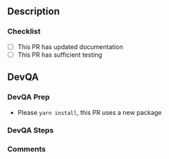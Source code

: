 ## Description
<!-- Add a bulleted list of items changed or added -->

### Checklist

- [ ] This PR has updated documentation
- [ ] This PR has sufficient testing

## DevQA

### DevQA Prep
<!-- Delete items that do not apply. -->
- Please `yarn install`, this PR uses a new package

### DevQA Steps
<!-- Fill in steps to DevQA this PR here -->

### Comments
<!-- Any other comments you want to include for reviewers. -->
